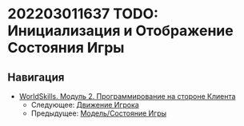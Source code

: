 # 202203011637 TODO: Инициализация и Отображение Состояния Игры



## Навигация

- [WorldSkills. Модуль 2. Программирование на стороне Клиента](202202150946-WS-module-2.md)
    - Следующее: [Движение Игрока](202203011642-player-move-m2-ws.md)
    - Предыдущее: [Модель/Состояние Игры](202203011636-model-game-m2-ws.md)
